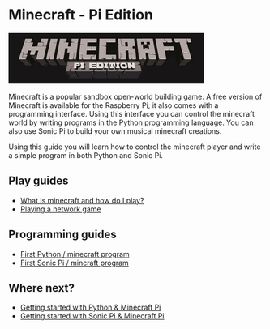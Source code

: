 # Minecraft - Pi Edition

![Minecraft Pi Logo](images/minecraft-pi-banner.png)

Minecraft is a popular sandbox open-world building game. A free version of Minecraft is available for the Raspberry Pi; it also comes with a programming interface. Using this interface you can control the minecraft world by writing programs in the Python programming language. You can also use Sonic Pi to build your own musical minecraft creations.

Using this guide you will learn how to control the minecraft player and write a simple program in both Python and Sonic Pi.

## Play guides
- [What is minecraft and how do I play?](playing.md)
- [Playing a network game](network.md)


## Programming guides
- [First Python / minecraft program](python.md)
- [First Sonic Pi / mincraft program](sonic-pi.md)


## Where next?
- [Getting started with Python & Minecraft Pi](https://www.raspberrypi.org/learning/getting-started-with-minecraft-pi/)
- [Getting started with Sonic Pi & Minecraft Pi](https://www.raspberrypi.org/learning/getting-started-with-minecraft-pi/)
